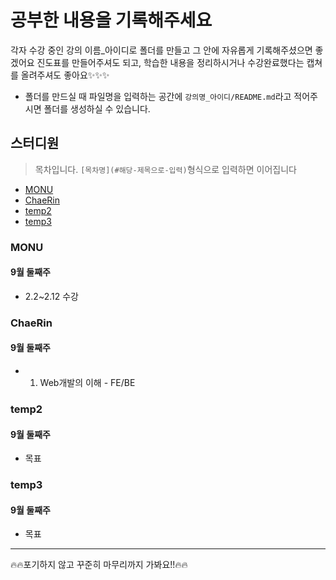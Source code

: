 # 공부한 내용을 기록해주세요
각자 수강 중인 강의 이름_아이디로 폴더를 만들고 그 안에 자유롭게 기록해주셨으면 좋겠어요
진도표를 만들어주셔도 되고, 학습한 내용을 정리하시거나 수강완료했다는 캡쳐를 올려주셔도 좋아요✨✨✨
* 폴더를 만드실 때 파일명을 입력하는 공간에 `강의명_아이디/README.md`라고 적어주시면 폴더를 생성하실 수 있습니다.
## 스터디원
> 목차입니다. `[목차명](#해당-제목으로-입력)`형식으로 입력하면 이어집니다
* [MONU](#monu)
* [ChaeRin](#ChaeRin)
* [temp2](#temp2)
* [temp3](#temp3)

### MONU
#### 9월 둘째주
* 2.2~2.12 수강

### ChaeRin
#### 9월 둘째주
* 1. Web개발의 이해 - FE/BE

### temp2
#### 9월 둘째주
* 목표

### temp3
#### 9월 둘째주
* 목표


***
🔥🔥포기하지 않고 꾸준히 마무리까지 가봐요!!🔥🔥
